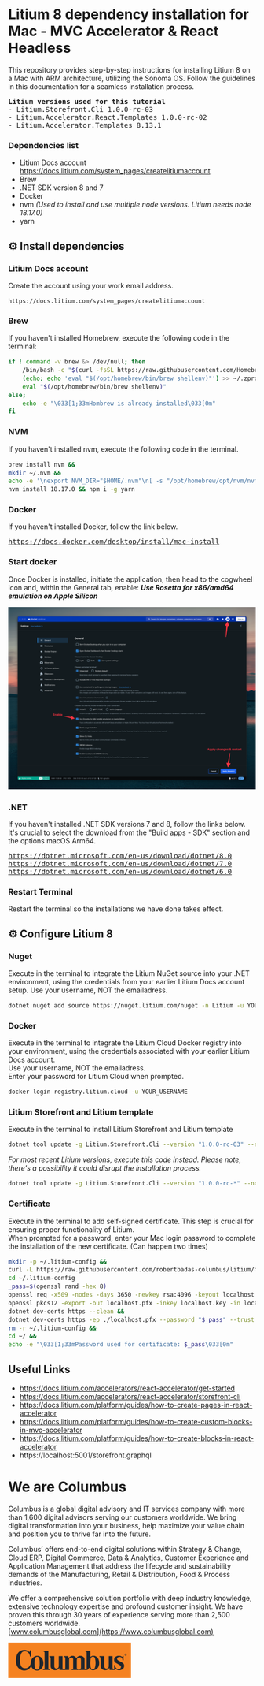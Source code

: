 # Litium 8 dependency installation for Mac - MVC Accelerator & React Headless

This repository provides step-by-step instructions for installing Litium 8 on a Mac with ARM architecture, utilizing the Sonoma OS. Follow the guidelines in this documentation for a seamless installation process.

<pre>
<b>Litium versions used for this tutorial</b>
- Litium.Storefront.Cli 1.0.0-rc-03
- Litium.Accelerator.React.Templates 1.0.0-rc-02
- Litium.Accelerator.Templates 8.13.1
</pre>

### Dependencies list

  - Litium Docs account https://docs.litium.com/system_pages/createlitiumaccount
  - Brew
  - .NET SDK version 8 and 7
  - Docker
  - nvm *(Used to install and use multiple node versions. Litium needs node 18.17.0)*
  - yarn


## ⚙️ Install dependencies
### Litium Docs account
Create the account using your work email address.
```
https://docs.litium.com/system_pages/createlitiumaccount
```

### Brew
If you haven't installed Homebrew, execute the following code in the terminal:
```sh
if ! command -v brew &> /dev/null; then
    /bin/bash -c "$(curl -fsSL https://raw.githubusercontent.com/Homebrew/install/HEAD/install.sh)"
    (echo; echo 'eval "$(/opt/homebrew/bin/brew shellenv)"') >> ~/.zprofile
    eval "$(/opt/homebrew/bin/brew shellenv)"
else;
    echo -e "\033[1;33mHombrew is already installed\033[0m"
fi
```

### NVM
If you haven't installed nvm, execute the following code in the terminal.
```sh
brew install nvm &&
mkdir ~/.nvm &&
echo -e '\nexport NVM_DIR="$HOME/.nvm"\n[ -s "/opt/homebrew/opt/nvm/nvm.sh" ] && \. "/opt/homebrew/opt/nvm/nvm.sh"  # This loads nvm\n[ -s "/opt/homebrew/opt/nvm/etc/bash_completion.d/nvm" ] && \. "/opt/homebrew/opt/nvm/etc/bash_completion.d/nvm"  # This loads nvm bash_completion' >> ~/.zprofile && source ~/.zprofile
nvm install 18.17.0 && npm i -g yarn
```

### Docker
If you haven't installed Docker, follow the link below.
<pre>
<a href="https://docs.docker.com/desktop/install/mac-install">https://docs.docker.com/desktop/install/mac-install</a>
</pre>

### Start docker
Once Docker is installed, initiate the application, then head to the cogwheel icon and, within the General tab, enable: ***Use Rosetta for x86/amd64 emulation on Apple Silicon***

![PNG](media/docker_use_rosetta.png)


### .NET
If you haven't installed .NET SDK versions 7 and 8, follow the links below.<br>It's crucial to select the download from the "Build apps - SDK" section and the options macOS Arm64.
<pre>
<a href="https://dotnet.microsoft.com/en-us/download/dotnet/8.0">https://dotnet.microsoft.com/en-us/download/dotnet/8.0</a>
<a href="https://dotnet.microsoft.com/en-us/download/dotnet/7.0">https://dotnet.microsoft.com/en-us/download/dotnet/7.0</a>
<a href="https://dotnet.microsoft.com/en-us/download/dotnet/6.0">https://dotnet.microsoft.com/en-us/download/dotnet/6.0</a>
</pre>

### Restart Terminal
Restart the terminal so the installations we have done takes effect.


## ⚙️ Configure Litium 8
### Nuget
Execute in the terminal to integrate the Litium NuGet source into your .NET environment, using the credentials from your earlier Litium Docs account setup.
Use your username, NOT the emailadress.<br>
```sh
dotnet nuget add source https://nuget.litium.com/nuget -n Litium -u YOUR_USERNAME -p YOUR_PASSWORD --store-password-in-clear-text
```

### Docker
Execute in the terminal to integrate the Litium Cloud Docker registry into your environment, using the credentials associated with your earlier Litium Docs account.<br>
Use your username, NOT the emailadress.<br>
Enter your password for Litium Cloud when prompted.
```sh
docker login registry.litium.cloud -u YOUR_USERNAME
```

### Litium Storefront and Litium template
Execute in the terminal to install Litium Storefront and Litium template
```sh
dotnet tool update -g Litium.Storefront.Cli --version "1.0.0-rc-03" --no-cache && dotnet new install "Litium.Accelerator.React.Templates::1.0.0-rc-02" && dotnet new install "Litium.Accelerator.Templates::8.13.1"
```

*For most recent Litium versions, execute this code instead. Please note, there's a possibility it could disrupt the installation process.*
```sh
dotnet tool update -g Litium.Storefront.Cli --version "1.0.0-rc-*" --no-cache && dotnet new install "Litium.Accelerator.React.Templates::1.0.0-rc-*" && dotnet new install "Litium.Accelerator.Templates"
```

### Certificate
Execute in the terminal to add self-signed certificate. This step is crucial for ensuring proper functionality of Litium.<br>
When prompted for a password, enter your Mac login password to complete the installation of the new certificate. (Can happen two times)
```sh
mkdir -p ~/.litium-config &&
curl -L https://raw.githubusercontent.com/robertbadas-columbus/litium/main/install/mac/localhost.config -o ~/.litium-config/localhost.config &&
cd ~/.litium-config
_pass=$(openssl rand -hex 8)
openssl req -x509 -nodes -days 3650 -newkey rsa:4096 -keyout localhost.key -out localhost.crt -config localhost.config -subj "/CN=localhost" &&
openssl pkcs12 -export -out localhost.pfx -inkey localhost.key -in localhost.crt -passout pass:"$_pass" &&
dotnet dev-certs https --clean &&
dotnet dev-certs https -ep ./localhost.pfx --password "$_pass" --trust
rm -r ~/.litium-config &&
cd ~/ &&
echo -e "\033[1;33mPassword used for certificate: $_pass\033[0m"
```

## Useful Links
- https://docs.litium.com/accelerators/react-accelerator/get-started
- https://docs.litium.com/accelerators/react-accelerator/storefront-cli
- https://docs.litium.com/platform/guides/how-to-create-pages-in-react-accelerator
- https://docs.litium.com/platform/guides/how-to-create-custom-blocks-in-mvc-accelerator
- https://docs.litium.com/platform/guides/how-to-create-blocks-in-react-accelerator
- https://localhost:5001/storefront.graphql

# We are Columbus
Columbus is a global digital advisory and IT services company with more than 1,600 digital advisors serving our customers worldwide. We bring digital transformation into your business, help maximize your value chain and position you to thrive far into the future.

Columbus’ offers end-to-end digital solutions within Strategy & Change, Cloud ERP, Digital Commerce, Data & Analytics, Customer Experience and Application Management that address the lifecycle and sustainability demands of the Manufacturing, Retail & Distribution, Food & Process industries.

We offer a comprehensive solution portfolio with deep industry knowledge, extensive technology expertise and profound customer insight. We have proven this through 30 years of experience serving more than 2,500 customers worldwide.<br>
[www.columbusglobal.com](https://www.columbusglobal.com)

<a href="https://www.columbusglobal.com"><img src="media/columbus.png" alt="" width="250px"></a>